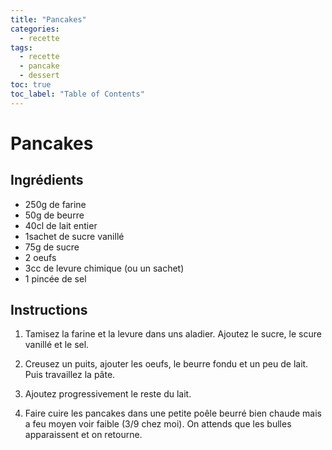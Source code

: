 ```yaml
---
title: "Pancakes"
categories:
  - recette
tags:
  - recette
  - pancake
  - dessert
toc: true
toc_label: "Table of Contents"
---
```


# Pancakes

## Ingrédients 

- 250g  de farine
- 50g de beurre
- 40cl de lait entier
- 1sachet de sucre vanillé
- 75g de sucre
- 2 oeufs
- 3cc de levure chimique (ou un sachet)
- 1 pincée de sel


## Instructions

1. Tamisez la farine et la levure dans uns aladier. Ajoutez le sucre, le scure vanillé et le sel.

1. Creusez un puits, ajouter les oeufs, le beurre fondu et un peu de lait. Puis travaillez la pâte.

1. Ajoutez progressivement le reste du lait.

1. Faire cuire les pancakes dans une petite poêle beurré bien chaude mais a feu moyen voir faible (3/9 chez moi). On attends que les bulles apparaissent et on retourne.

